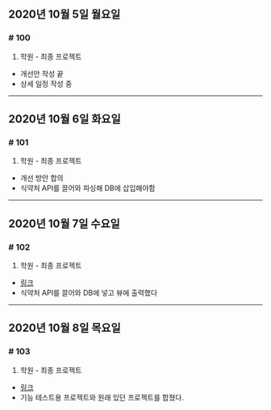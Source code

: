 ## 2020년 10월 5일 월요일
### # 100
1. 학원 - 최종 프로젝트
- 개선안 작성 끝
- 상세 일정 작성 중
---
## 2020년 10월 6일 화요일
### # 101
1. 학원 - 최종 프로젝트
- 개선 방안 합의
- 식약처 API를 끌어와 파싱해 DB에 삽입해야함
---
## 2020년 10월 7일 수요일
### # 102
1. 학원 - 최종 프로젝트
- [링크](https://bitbucket.org/procyon0/ex/commits/23ec3c4c74167170bc85ffa423a7cbd20979ffad)
- 식약처 API를 끌어와 DB에 넣고 뷰에 출력했다
---
## 2020년 10월 8일 목요일
### # 103
1. 학원 - 최종 프로젝트
- [링크](https://bitbucket.org/procyon0/ex/commits/a6b92d19d8989fecf599608300ea4bb09a63f64b)
- 기능 테스트용 프로젝트와 원래 있던 프로젝트를 합쳤다.

